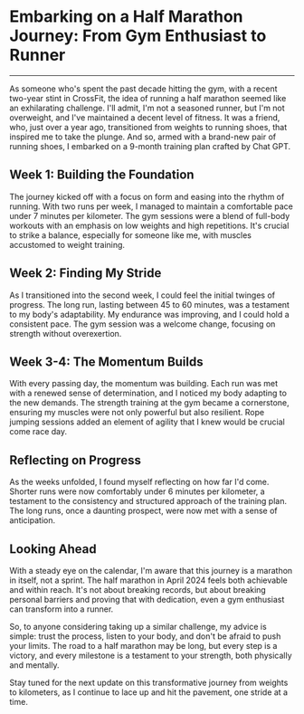 # Embarking on a Half Marathon Journey: From Gym Enthusiast to Runner

---

As someone who's spent the past decade hitting the gym, with a recent two-year stint in CrossFit, the idea of running a half marathon seemed like an exhilarating challenge. I'll admit, I'm not a seasoned runner, but I'm not overweight, and I've maintained a decent level of fitness. It was a friend, who, just over a year ago, transitioned from weights to running shoes, that inspired me to take the plunge. And so, armed with a brand-new pair of running shoes, I embarked on a 9-month training plan crafted by Chat GPT.

## Week 1: Building the Foundation

The journey kicked off with a focus on form and easing into the rhythm of running. With two runs per week, I managed to maintain a comfortable pace under 7 minutes per kilometer. The gym sessions were a blend of full-body workouts with an emphasis on low weights and high repetitions. It's crucial to strike a balance, especially for someone like me, with muscles accustomed to weight training.

## Week 2: Finding My Stride

As I transitioned into the second week, I could feel the initial twinges of progress. The long run, lasting between 45 to 60 minutes, was a testament to my body's adaptability. My endurance was improving, and I could hold a consistent pace. The gym session was a welcome change, focusing on strength without overexertion.

## Week 3-4: The Momentum Builds

With every passing day, the momentum was building. Each run was met with a renewed sense of determination, and I noticed my body adapting to the new demands. The strength training at the gym became a cornerstone, ensuring my muscles were not only powerful but also resilient. Rope jumping sessions added an element of agility that I knew would be crucial come race day.

## Reflecting on Progress

As the weeks unfolded, I found myself reflecting on how far I'd come. Shorter runs were now comfortably under 6 minutes per kilometer, a testament to the consistency and structured approach of the training plan. The long runs, once a daunting prospect, were now met with a sense of anticipation.

## Looking Ahead

With a steady eye on the calendar, I'm aware that this journey is a marathon in itself, not a sprint. The half marathon in April 2024 feels both achievable and within reach. It's not about breaking records, but about breaking personal barriers and proving that with dedication, even a gym enthusiast can transform into a runner.

So, to anyone considering taking up a similar challenge, my advice is simple: trust the process, listen to your body, and don't be afraid to push your limits. The road to a half marathon may be long, but every step is a victory, and every milestone is a testament to your strength, both physically and mentally.

Stay tuned for the next update on this transformative journey from weights to kilometers, as I continue to lace up and hit the pavement, one stride at a time.
